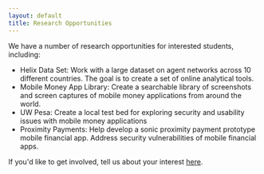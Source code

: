 ```yaml
---
layout: default
title: Research Opportunities
---
```


We have a number of research opportunities for interested students, including:

<ul class="list-group">
  <li class="list-group-item">Helix Data Set: Work with a large dataset on agent networks across 10 different countries. The goal is to create a set of online analytical tools. </li>
  <li class="list-group-item">Mobile Money App Library: Create a searchable library of screenshots and screen captures of mobile money applications from around the world.</li>
<li class="list-group-item">UW Pesa: Create a local test bed for exploring security and usability issues with mobile money applications</li>
<li class="list-group-item">Proximity Payments: Help develop a sonic proximity payment prototype mobile financial app. Address security vulnerabilities of mobile financial apps.</li>
  <!--
  <li class="list-group-item">Research Opportunity 4</li>
  <li class="list-group-item">Research Opportunity 5</li>
  -->
</ul>

If you'd like to get involved, tell us about your interest <a href="https://docs.google.com/forms/d/e/1FAIpQLSdWdycgSz0CEpho8800pKfSSOtMI5wOOoVQE5nq6VqmGC_sjA/viewform">here</a>.
